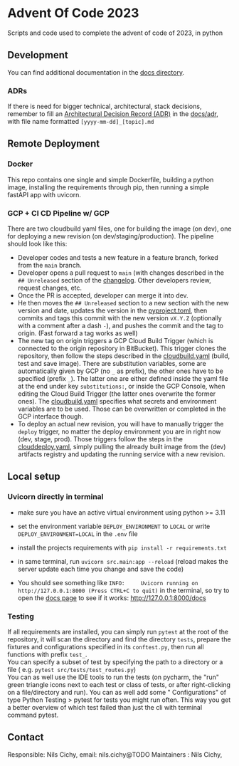 # Advent Of Code 2023

Scripts and code used to complete the advent of code of 2023, in python

## Development

You can find additional documentation in the [docs directory](docs).

### ADRs

If there is need for bigger technical, architectural, stack decisions, remember to fill
an [Architectural Decision Record (ADR)](https://adr.github.io/) in the [docs/adr](docs/adr), with
file name formatted `[yyyy-mm-dd]_[topic].md`



## Remote Deployment

### Docker

This repo contains one single and simple Dockerfile, building a python image, installing the
requirements
through pip, then running a simple fastAPI app with uvicorn.

### GCP + CI CD Pipeline w/ GCP

There are two cloudbuild yaml files, one for building the image (on dev), one for deploying a new
revision (on dev/staging/production). The pipeline should look like this:

- Developer codes and tests a new feature in a feature branch, forked from the `main` branch.
- Developer opens a pull request to `main` (with changes described in
  the `## Unreleased` section of the [changelog](CHANGELOG.md). Other developers review, request
  changes, etc.
- Once the PR is accepted, developer can merge it into dev.
- He then moves the `## Unreleased` section to a new section with the new version and date, updates
  the version in the [pyproject.toml](pyproject.toml), then commits and tags this commit with the
  new version `vX.Y.Z` (optionally with a comment after a dash `-`), and pushes the commit and the
  tag to origin. (Fast forward a tag works as well)
- The new tag on origin triggers a GCP Cloud Build Trigger (which is connected to the origin
  repository in BitBucket).
  This trigger clones the repository, then follow the steps described in
  the [cloudbuild.yaml](deployment/cloudbuild.yaml) (build, test and save image).
  There are substitution
  variables, some are automatically given by GCP (no `_` as prefix), the other ones have to be
  specified (prefix `_`). The
  latter one are either defined inside the yaml file at the end under key `substitutions:`, or
  inside the GCP Console,
  when editing the Cloud Build Trigger (the latter ones overwrite the former ones). The
  [cloudbuild.yaml](deployment/cloudbuild.yaml) specifies what
  secrets and environment variables are to be used. Those can be overwritten or completed in the
  GCP interface though.
- To deploy an actual new revision, you will have to manually trigger the `deploy` trigger, no
  matter the deploy environment you are in right now (dev, stage, prod). Those
  triggers follow the steps in the  [clouddeploy.yaml](deployment/clouddeploy.yaml), simply pulling
  the already built image from the (dev) artifacts registry and updating the running
  service with a new revision.

## Local setup

### Uvicorn directly in terminal

- make sure you have an active virtual environment using python >= 3.11
  
- set the environment variable `DEPLOY_ENVIRONMENT` to `LOCAL` or write `DEPLOY_ENVIRONMENT=LOCAL`
  in the `.env` file
- install the projects requirements with `pip install -r requirements.txt`
- in same terminal, run `uvicorn src.main:app --reload` (reload makes the server update each time
  you change and save
  the code)
- You should see something
  like `INFO:     Uvicorn running on http://127.0.0.1:8000 (Press CTRL+C to quit)` in the
  terminal, so try to open the [docs page](http://127.0.0.1:8000/docs) to see if it
  works: http://127.0.0.1:8000/docs

### Testing

If all requirements are installed, you can simply run `pytest` at the root of the repository, it
will scan the directory
and find the directory `tests`, prepare the fixtures and configurations specified in
its `conftest.py`, then run all
functions with prefix `test_`.   
You can specify a subset of test by specifying the path to a directory or a file (
e.g. `pytest src/tests/test_routes.py`)  
You can as well use the IDE tools to run the tests (on pycharm, the "run" green triangle icons next
to each test or
class of tests, or after right-clicking on a file/directory and run). You can as well add some "
Configurations" of type
Python Testing > pytest for tests you might run often. This way you get a better overview of which
test failed than just
the cli with terminal command pytest.

## Contact

Responsible: Nils Cichy, email: nils.cichy@TODO
Maintainers : Nils Cichy,
